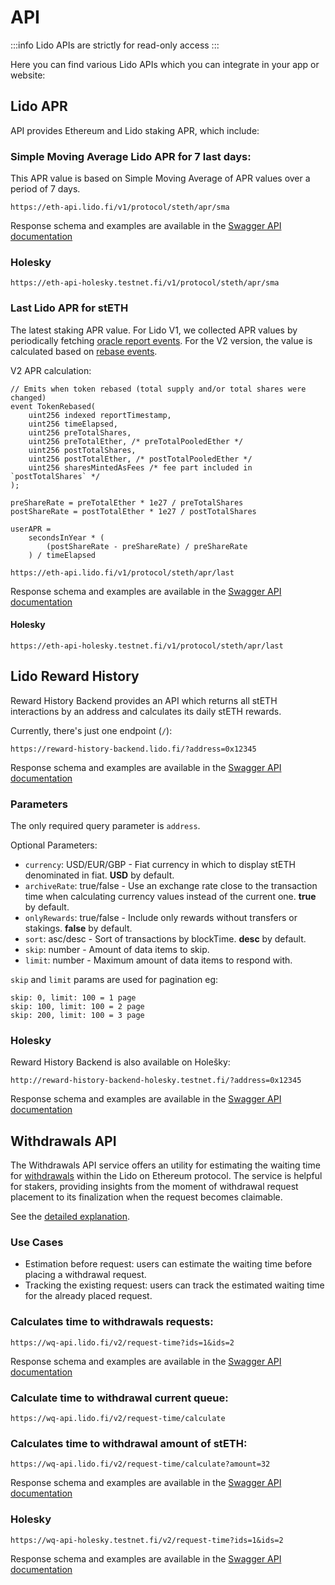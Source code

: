# API

:::info
Lido APIs are strictly for read-only access
:::

Here you can find various Lido APIs which you can integrate in your app or website:

## Lido APR

API provides Ethereum and Lido staking APR, which include:

### Simple Moving Average Lido APR for 7 last days:

This APR value is based on Simple Moving Average of APR values over a period of 7 days.

```
https://eth-api.lido.fi/v1/protocol/steth/apr/sma
```

Response schema and examples are available in the [Swagger API documentation](https://eth-api.lido.fi/api/#/APR%20for%20Eth%20and%20stEth/ProtocolController_findSmaAPRforSTETH)

### Holesky

```
https://eth-api-holesky.testnet.fi/v1/protocol/steth/apr/sma
```

### Last Lido APR for stETH

The latest staking APR value. For Lido V1, we collected APR values by periodically fetching [oracle report events](/contracts/legacy-oracle.md#posttotalshares). For the V2 version, the value is calculated based on [rebase events](https://github.com/lidofinance/lido-dao/blob/e45c4d6/contracts/0.4.24/Lido.sol#L232).

V2 APR calculation:

```
// Emits when token rebased (total supply and/or total shares were changed)
event TokenRebased(
    uint256 indexed reportTimestamp,
    uint256 timeElapsed,
    uint256 preTotalShares,
    uint256 preTotalEther, /* preTotalPooledEther */
    uint256 postTotalShares,
    uint256 postTotalEther, /* postTotalPooledEther */
    uint256 sharesMintedAsFees /* fee part included in `postTotalShares` */
);

preShareRate = preTotalEther * 1e27 / preTotalShares
postShareRate = postTotalEther * 1e27 / postTotalShares

userAPR =
    secondsInYear * (
        (postShareRate - preShareRate) / preShareRate
    ) / timeElapsed
```

```
https://eth-api.lido.fi/v1/protocol/steth/apr/last
```

Response schema and examples are available in the [Swagger API documentation](https://eth-api.lido.fi/api/static/index.html#/APR%20for%20Eth%20and%20stEth/ProtocolController_findLastAPRforSTETH)

#### Holesky

```
https://eth-api-holesky.testnet.fi/v1/protocol/steth/apr/last
```

## Lido Reward History

Reward History Backend provides an API which returns all stETH interactions by an address and calculates its daily stETH rewards.

Currently, there's just one endpoint (`/`):

```
https://reward-history-backend.lido.fi/?address=0x12345
```

Response schema and examples are available in the [Swagger API documentation](https://reward-history-backend.lido.fi/api)

### Parameters

The only required query parameter is `address`.

Optional Parameters:

- `currency`: USD/EUR/GBP - Fiat currency in which to display stETH denominated in fiat. **USD** by default.
- `archiveRate`: true/false - Use an exchange rate close to the transaction time when calculating currency values instead of the current one. **true** by default.
- `onlyRewards`: true/false - Include only rewards without transfers or stakings. **false** by default.
- `sort`: asc/desc - Sort of transactions by blockTime. **desc** by default.
- `skip`: number - Amount of data items to skip.
- `limit`: number - Maximum amount of data items to respond with.

`skip` and `limit` params are used for pagination eg:

```
skip: 0, limit: 100 = 1 page
skip: 100, limit: 100 = 2 page
skip: 200, limit: 100 = 3 page
```

### Holesky

Reward History Backend is also available on Holešky:

```
http://reward-history-backend-holesky.testnet.fi/?address=0x12345
```

Response schema and examples are available in the [Swagger API documentation](https://reward-history-backend-holesky.testnet.fi/api)

## Withdrawals API

The Withdrawals API service offers an utility for estimating the waiting time for [withdrawals](https://docs.lido.fi/contracts/withdrawal-queue-erc721) within the Lido on Ethereum protocol.
The service is helpful for stakers, providing insights from the moment of withdrawal request placement to its finalization when the request becomes claimable.

See the [detailed explanation](https://github.com/lidofinance/withdrawals-api/blob/develop/how-estimation-works.md).

### Use Cases
- Estimation before request: users can estimate the waiting time before placing a withdrawal request.
- Tracking the existing request: users can track the estimated waiting time for the already placed request.

### Calculates time to withdrawals requests:
```
https://wq-api.lido.fi/v2/request-time?ids=1&ids=2
```

Response schema and examples are available in the [Swagger API documentation](https://wq-api.lido.fi/api#/Request%20Time/RequestTimeController_requestsTime)

### Calculate time to withdrawal current queue:
```
https://wq-api.lido.fi/v2/request-time/calculate
```

### Calculates time to withdrawal amount of stETH:
```
https://wq-api.lido.fi/v2/request-time/calculate?amount=32
```

Response schema and examples are available in the [Swagger API documentation](https://wq-api.lido.fi/api#/Request%20Time/RequestTimeController_calculateTime)

### Holesky

```
https://wq-api-holesky.testnet.fi/v2/request-time?ids=1&ids=2
```
Response schema and examples are available in the [Swagger API documentation](https://wq-api-holesky.testnet.fi/api#/Request%20Time/RequestTimeController_requestsTime)

